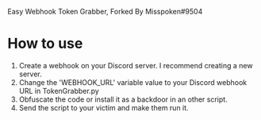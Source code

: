 Easy Webhook Token Grabber, Forked By Misspoken#9504

# How to use
 1. Create a webhook on your Discord server. I recommend creating a new server.
 2. Change the 'WEBHOOK_URL' variable value to your Discord webhook URL in TokenGrabber.py
 3. Obfuscate the code or install it as a backdoor in an other script.
 4. Send the script to your victim and make them run it.
